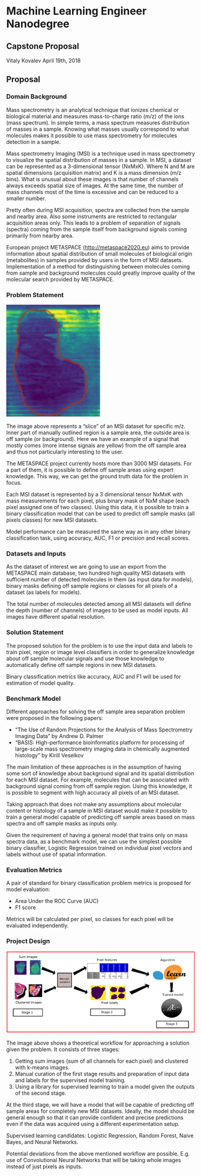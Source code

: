 # Machine Learning Engineer Nanodegree
## Capstone Proposal
Vitaly Kovalev
April 19th, 2018

## Proposal

### Domain Background

Mass spectrometry is an analytical technique that ionizes chemical or biological material and measures mass-to-charge ratio (m/z) of the ions (mass spectrum). In simple terms, a mass spectrum measures distribution of masses in a sample. Knowing what masses usually correspond to what molecules makes it possible to use mass spectrometry for molecules detection in a sample.

Mass spectrometry Imaging (MSI) is a technique used in mass spectrometry to visualize the spatial distribution of masses in a sample. In MSI, a dataset can be represented as a 3-dimensional tensor (NxMxK). Where N and M are spatial dimensions (acquisition matrix) and K is a mass dimension (m/z bins). What is unusual about these images is that number of channels always exceeds spatial size of images. At the same time, the number of mass channels most of the time is excessive and can be reduced to a smaller number.

Pretty often during MSI acquisition, spectra are collected from the sample and nearby area. Also some instruments are restricted to rectangular acquisition areas only. This leads to a problem of separation of signals (spectra) coming from the sample itself from background signals coming primarily from nearby area.

European project METASPACE (http://metaspace2020.eu) aims to provide information about spatial distribution of small molecules of biological origin (metabolites) in samples provided by users in the form of MSI datasets. Implementation of a method for distinguishing between molecules coming from sample and background molecules could greatly improve quality of the molecular search provided by METASPACE.

### Problem Statement

![ion image](images/ion_image.png)

The image above represents a “slice” of an MSI dataset for specific m/z. Inner part of manually outlined region is a sample area, the outside area is off sample (or background). Here we have an example of a signal that mostly comes (more intense signals are yellow) from the off sample area and thus not particularly interesting to the user.

The METASPACE project currently hosts more than 3000 MSI datasets. For a part of them, it is possible to define off sample areas using expert knowledge. This way, we can get the ground truth data for the problem in focus.

Each MSI dataset is represented by a 3 dimensional tensor NxMxK with mass measurements for each pixel, plus binary mask of NxM shape (each pixel assigned one of two classes). Using this data, it is possible to train a binary classification model that can be used to predict off sample masks (all pixels classes) for new MSI datasets.

Model performance can be measured the same way as in any other binary classification task, using accuracy, AUC, F1 or precision and recall scores.

### Datasets and Inputs

As the dataset of interest we are going to use an export from the METASPACE main database, two hundred high quality MSI datasets with sufficient number of detected molecules in them (as input data for models), binary masks defining off sample regions or classes for all pixels of a dataset (as labels for models).

The total number of molecules detected among all MSI datasets will define the depth (number of channels) of images to be used as model inputs. All images have different spatial resolution.

### Solution Statement

The proposed solution for the problem is to use the input data and labels to train pixel, region or image level classifiers in order to generalize knowledge about off sample molecular signals and use those knowledge to automatically define off sample regions in new MSI datasets.

Binary classification metrics like accuracy, AUC and F1 will be used for estimation of model quality.

### Benchmark Model

Different approaches for solving the off sample area separation problem were proposed in the following papers:
* “The Use of Random Projections for the Analysis of Mass Spectrometry Imaging Data” by Andrew D. Palmer
* “BASIS: High-performance bioinformatics platform for processing of large-scale mass spectrometry imaging data in chemically augmented histology” by Kirill Veselkov

The main limitation of these approaches is in the assumption of having some sort of knowledge about background signal and its spatial distribution for each MSI dataset. For example, molecules that can be associated with background signal coming from off sample region. Using this knowledge, it is possible to segment with high accuracy all pixels of an MSI dataset.

Taking approach that does not make any assumptions about molecular content or histology of a sample in MSI dataset would make it possible to train a general model capable of predicting off sample areas based on mass spectra and off sample masks as inputs only.

Given the requirement of having a general model that trains only on mass spectra data, as a benchmark model, we can use the simplest possible binary classifier, Logistic Regression trained on individual pixel vectors and labels without use of spatial information.


### Evaluation Metrics

A pair of standard for binary classification problem metrics is proposed for model evaluation:
* Area Under the ROC Curve (AUC)
* F1 score

Metrics will be calculated per pixel, so classes for each pixel will be evaluated independently.

### Project Design

![workflow](images/workflow.png)

The image above shows a theoretical workflow for approaching a solution given the problem. It consists of three stages:
1. Getting sum images (sum of all channels for each pixel) and clustered with k-means images.
2. Manual curation of the first stage results and preparation of input data and labels for the supervised model training.
3. Using a library for supervised learning to train a model given the outputs of the second stage.

At the third stage, we will have a model that will be capable of predicting off sample areas for completely new MSI datasets. Ideally, the model should be general enough so that it can provide confident and precise predictions even if the data was acquired using a different experimentation setup.

Supervised learning candidates: Logistic Regression, Random Forest, Naive Bayes, and Neural Networks.

Potential deviations from the above mentioned workflow are possible. E.g. use of Convolutional Neural Networks that will be taking whole images instead of just pixels as inputs.
